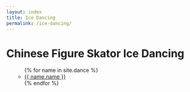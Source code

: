 ```yaml
---
layout: index
title: Ice Dancing
permalink: /ice-dancing/
---
```


<h1> Chinese Figure Skator Ice Dancing</h1>
<ul>


<ul>
{% for name in site.dance %}
<li><a href = "{{ name.url }}">{{ name.name }}</a></li>
{% endfor %}
</ul>